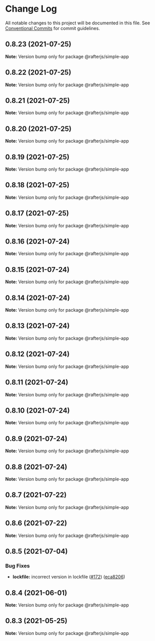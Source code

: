 # Change Log

All notable changes to this project will be documented in this file.
See [Conventional Commits](https://conventionalcommits.org) for commit guidelines.

## 0.8.23 (2021-07-25)

**Note:** Version bump only for package @rafterjs/simple-app





## 0.8.22 (2021-07-25)

**Note:** Version bump only for package @rafterjs/simple-app





## 0.8.21 (2021-07-25)

**Note:** Version bump only for package @rafterjs/simple-app





## 0.8.20 (2021-07-25)

**Note:** Version bump only for package @rafterjs/simple-app





## 0.8.19 (2021-07-25)

**Note:** Version bump only for package @rafterjs/simple-app





## 0.8.18 (2021-07-25)

**Note:** Version bump only for package @rafterjs/simple-app





## 0.8.17 (2021-07-25)

**Note:** Version bump only for package @rafterjs/simple-app





## 0.8.16 (2021-07-24)

**Note:** Version bump only for package @rafterjs/simple-app





## 0.8.15 (2021-07-24)

**Note:** Version bump only for package @rafterjs/simple-app





## 0.8.14 (2021-07-24)

**Note:** Version bump only for package @rafterjs/simple-app





## 0.8.13 (2021-07-24)

**Note:** Version bump only for package @rafterjs/simple-app





## 0.8.12 (2021-07-24)

**Note:** Version bump only for package @rafterjs/simple-app





## 0.8.11 (2021-07-24)

**Note:** Version bump only for package @rafterjs/simple-app





## 0.8.10 (2021-07-24)

**Note:** Version bump only for package @rafterjs/simple-app





## 0.8.9 (2021-07-24)

**Note:** Version bump only for package @rafterjs/simple-app





## 0.8.8 (2021-07-24)

**Note:** Version bump only for package @rafterjs/simple-app





## 0.8.7 (2021-07-22)

**Note:** Version bump only for package @rafterjs/simple-app





## 0.8.6 (2021-07-22)

**Note:** Version bump only for package @rafterjs/simple-app





## 0.8.5 (2021-07-04)


### Bug Fixes

* **lockfile:** incorrect version in lockfile ([#172](https://github.com/rafterjs/rafter/issues/172)) ([eca8206](https://github.com/rafterjs/rafter/commit/eca820680574c45714a5cf56560b5f41a1553fa1))





## 0.8.4 (2021-06-01)

**Note:** Version bump only for package @rafterjs/simple-app

## 0.8.3 (2021-05-25)

**Note:** Version bump only for package @rafterjs/simple-app
